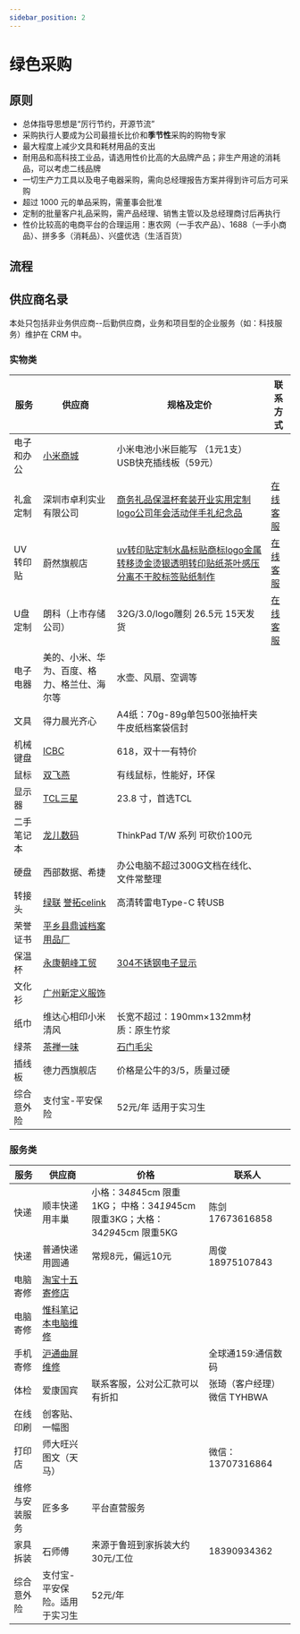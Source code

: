 ```yaml
---
sidebar_position: 2
---
```


# 绿色采购

## 原则

* 总体指导思想是“厉行节约，开源节流”
* 采购执行人要成为公司最擅长比价和**季节性**采购的购物专家
* 最大程度上减少文具和耗材用品的支出
* 耐用品和高科技工业品，请选用性价比高的大品牌产品；非生产用途的消耗品，可以考虑二线品牌
* 一切生产力工具以及电子电器采购，需向总经理报告方案并得到许可后方可采购
* 超过 1000 元的单品采购，需董事会批准
* 定制的批量客户礼品采购，需产品经理、销售主管以及总经理商讨后再执行
* 性价比较高的电商平台的合理运用：惠农网（一手农产品）、1688（一手小商品）、拼多多（消耗品）、兴盛优选（生活百货）


## 流程

## 供应商名录

本处只包括非业务供应商--后勤供应商，业务和项目型的企业服务（如：科技服务）维护在 CRM 中。

### 实物类

| 服务       | 供应商                                                       | 规格及定价                                                   | 联系方式                                                     |
| ---------- | ------------------------------------------------------------ | ------------------------------------------------------------ | ------------------------------------------------------------ |
| 电子和办公 | [小米商城](https://www.mi.com/index.html)                    | 小米电池小米巨能写 （1元1支）USB快充插线板（59元）           |                                                              |
| 礼盒定制   | 深圳市卓利实业有限公司                                       | [商务礼品保温杯套装开业实用定制logo公司年会活动伴手礼纪念品](https://detail.1688.com/offer/619135423847.html?__newoffer__=1&spm=a360q.8274423.0.0.49c84c9aZoeI0b) | [在线客服](https://amos.alicdn.com/getcid.aw?spm=a261y.23963524.774504306057.10.6f65284eMdcghl&v=3&site=cnalichn&groupid=0&s=1&charset=utf-8&uid=卓利实业有限公司) |
| UV转印贴   | 蔚然旗舰店                                                   | [uv转印贴定制水晶标贴商标logo金属转移烫金烫银透明转印贴纸茶叶感压分离不干胶标签贴纸制作](https://detail.tmall.com/item.htm?id=655121468048&skuId=4729222852200) | [在线客服](https://amos.alicdn.com/getcid.aw?spm=a1z09.2.0.0.26822e8dWBkSt1&v=3&groupid=0&s=1&charset=utf-8&uid=蔚然旗舰店&site=cntaobao&fromid=cntaobaomorningx1983) |
| U盘定制    | 朗科（上市存储公司）                                         | 32G/3.0/logo雕刻 26.5元 15天发货                             | [在线客服](http://usb.netac.com.cn/index.html)               |
| 电子电器   | 美的、小米、华为、百度、格力、格兰仕、海尔等                 | 水壶、风扇、空调等                                           |                                                              |
| 文具       | 得力晨光齐心                                                 | A4纸：70g-89g单包500张抽杆夹牛皮纸档案袋信封                 |                                                              |
| 机械键盘   | [ICBC](https://ikbc.tmall.com/)                              | 618，双十一有特价                                            |                                                              |
| 鼠标       | [双飞燕](https://shuangfeiyan.tmall.com/)                    | 有线鼠标，性能好，环保                                       |                                                              |
| 显示器     | [TCL](https://item.jd.com/100013604258.html)[三星](https://samsungxsq.tmall.com/) | 23.8 寸，首选TCL                                             |                                                              |
| 二手笔记本 | [龙儿数码](https://x41t.taobao.com/)                         | ThinkPad T/W 系列 可砍价100元                                |                                                              |
| 硬盘       | 西部数据、希捷                                               | 办公电脑不超过300G文档在线化、文件常整理                     |                                                              |
| 转接头     | [绿联](https://greenconnection.tmall.com/) [誉拓](https://yutuo.tmall.com/)[celink](https://ce-link.tmall.com/) | 高清转雷电Type-C 转USB                                       |                                                              |
| 荣誉证书   | [平乡县鼎诚档案用品厂](https://qr.1688.com/share.html?secret=hlnSli00) |                                                              |                                                              |
| 保温杯     | [永康朝峰工贸](https://chaofengcup.1688.com/)                | [304不锈钢电子显示](https://detail.1688.com/offer/616907775658.html) |                                                              |
| 文化衫     | [广州新定义服饰](https://detail.1688.com/offer/620143923299.html) |                                                              |                                                              |
| 纸巾       | 维达心相印小米清风                                           | 长宽不超过：190mm×132mm材质：原生竹浆                        |                                                              |
| 绿茶       | [茶禅一味](https://shop396021896.taobao.com/)                | [石门毛尖](https://item.taobao.com/item.htm?id=549264600968) |                                                              |
| 插线板     | 德力西旗舰店                                                 | 价格是公牛的3/5，质量过硬                                    |                                                              |
| 综合意外险 | 支付宝-平安保险                                              | 52元/年 适用于实习生                                         |                                                              |

### 服务类

| **服务**       | **供应商**                                              | **价格**                                                     | **联系人**                     |
| -------------- | ------------------------------------------------------- | ------------------------------------------------------------ | ------------------------------ |
| 快递           | 顺丰快递用丰巢                                          | 小格：34*8*45cm 限重1KG； 中格：34*19*45cm 限重3KG；大格：34*29*45cm 限重5KG | 陈剑 17673616858                |
| 快递           | 普通快递用圆通                                          | 常规8元，偏远10元                                            | 周俊 18975107843               |
| 电脑寄修       | [淘宝十五寄修店](https://15weixiu.taobao.com/)          |                                                              |                                |
| 电脑寄修       | [惟科笔记本电脑维修](https://shop500846948.taobao.com/) |                                                              |                                |
| 手机寄修       | [沪通曲屏维修](https://shop71823698.taobao.com/)        |                                                              | 全球通159:通信数码             |
| 体检           | 爱康国宾                                                | 联系客服，公对公汇款可以有折扣                               | 张琦（客户经理）   微信 TYHBWA |
| 在线印刷           | 创客贴、一幅图                                                |                                |  |
| 打印店         | 师大旺兴图文（天马）                                    |                                                              | 微信： 13707316864             |
| 维修与安装服务 | 匠多多                                                  | 平台直营服务                                                 |                                |
| 家具拆装       | 石师傅                                                  | 来源于鲁班到家拆装大约30元/工位                              | 18390934362                    |
| 综合意外险     | 支付宝-平安保险。适用于实习生                           | 52元/年                                                      |                                |




